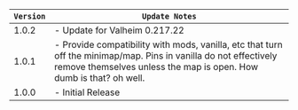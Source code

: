 | `Version` | `Update Notes`                                                                                                                                                                         |
|-----------|----------------------------------------------------------------------------------------------------------------------------------------------------------------------------------------|
| 1.0.2     | - Update for Valheim 0.217.22                                                                                                                                                          |
| 1.0.1     | - Provide compatibility with mods, vanilla, etc that turn off the minimap/map. Pins in vanilla do not effectively remove themselves unless the map is open. How dumb is that? oh well. |
| 1.0.0     | - Initial Release                                                                                                                                                                      |